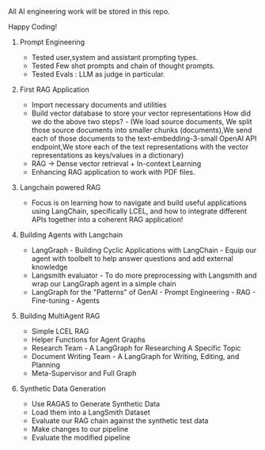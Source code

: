 All AI engineering work will be stored in this repo.

Happy Coding!

1) Prompt Engineering
    - Tested user,system and assistant prompting types. 
    - Tested Few shot prompts and chain of thought prompts.
    - Tested Evals : LLM as judge in particular.

2) First RAG Application
    - Import necessary documents and utilities
    - Build vector database to store your vector representations
        How did we do the above two steps? - 
        (We load source documents, We split those source documents into smaller chunks (documents),We send each of those documents to the text-embedding-3-small OpenAI API endpoint,We store each of the text representations with the vector representations as keys/values in a dictionary)
    - RAG -> Dense vector retrieval + In-context Learning
    - Enhancing RAG application to work with PDF files.

3) Langchain powered RAG
    - Focus is on learning how to navigate and build useful applications using LangChain, specifically LCEL, and how to integrate different APIs together into a coherent RAG application!

4) Building Agents with Langchain
    - LangGraph - Building Cyclic Applications with LangChain - Equip our agent with toolbelt to help answer questions and add external knowledge
    - Langsmith evaluator - To do more preprocessing with Langsmith and wrap our LangGraph agent in a simple chain 
    - LangGraph for the "Patterns" of GenAI
            - Prompt Engineering
            - RAG
            - Fine-tuning
            - Agents
5) Building MultiAgent RAG
    - Simple LCEL RAG
    - Helper Functions for Agent Graphs
    - Research Team - A LangGraph for Researching A Specific Topic
    - Document Writing Team - A LangGraph for Writing, Editing, and Planning 
    - Meta-Supervisor and Full Graph

6) Synthetic Data Generation
    - Use RAGAS to Generate Synthetic Data
    - Load them into a LangSmith Dataset
    - Evaluate our RAG chain against the synthetic test data
    - Make changes to our pipeline
    - Evaluate the modified pipeline